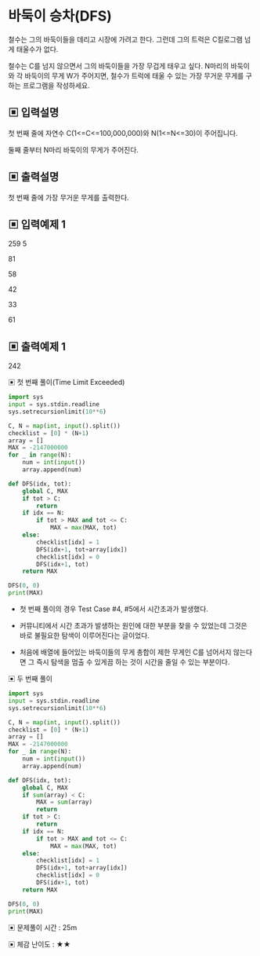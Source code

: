 # 바둑이 승차(DFS)

철수는 그의 바둑이들을 데리고 시장에 가려고 한다. 그런데 그의 트럭은 C킬로그램 넘게 태울수가 없다. 

철수는 C를 넘지 않으면서 그의 바둑이들을 가장 무겁게 태우고 싶다. N마리의 바둑이와 각 바둑이의 무게 W가 주어지면, 철수가 트럭에 태울 수 있는 가장 무거운 무게를 구하는 프로그램을 작성하세요.

## ▣ 입력설명

첫 번째 줄에 자연수 C(1<=C<=100,000,000)와 N(1<=N<=30)이 주어집니다.

둘째 줄부터 N마리 바둑이의 무게가 주어진다.

## ▣ 출력설명

첫 번째 줄에 가장 무거운 무게를 출력한다.

## ▣ 입력예제 1

259 5

81

58

42

33

61

## ▣ 출력예제 1

242

▣ 첫 번째 풀이(Time Limit Exceeded)

```python
import sys
input = sys.stdin.readline
sys.setrecursionlimit(10**6)

C, N = map(int, input().split())
checklist = [0] * (N+1)
array = []
MAX = -2147000000
for _ in range(N):
    num = int(input())
    array.append(num)

def DFS(idx, tot):
    global C, MAX
    if tot > C:
        return
    if idx == N:
        if tot > MAX and tot <= C:
            MAX = max(MAX, tot)
    else:
        checklist[idx] = 1
        DFS(idx+1, tot+array[idx])
        checklist[idx] = 0
        DFS(idx+1, tot)
    return MAX

DFS(0, 0)
print(MAX)
```

- 첫 번째 풀이의 경우 Test Case #4, #5에서 시간초과가 발생했다.

- 커뮤니티에서 시간 초과가 발생하는 원인에 대한 부분을 찾을 수 있었는데 그것은 바로 불필요한 탐색이 이루어진다는 글이었다.

- 처음에 배열에 들어있는 바둑이들의 무게 총합이 제한 무게인 C를 넘어서지 않는다면 그 즉시 탐색을 멈출 수 있게끔 하는 것이 시간을 줄일 수 있는 부분이다.

▣ 두 번째 풀이

```python
import sys
input = sys.stdin.readline
sys.setrecursionlimit(10**6)

C, N = map(int, input().split())
checklist = [0] * (N+1)
array = []
MAX = -2147000000
for _ in range(N):
    num = int(input())
    array.append(num)

def DFS(idx, tot):
    global C, MAX
    if sum(array) < C:
        MAX = sum(array)
        return
    if tot > C:
        return
    if idx == N:
        if tot > MAX and tot <= C:
            MAX = max(MAX, tot)
    else:
        checklist[idx] = 1
        DFS(idx+1, tot+array[idx])
        checklist[idx] = 0
        DFS(idx+1, tot)
    return MAX

DFS(0, 0)
print(MAX)
```

▣ 문제풀이 시간 : 25m

▣ 체감 난이도 : ★★
